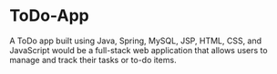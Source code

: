 # ToDo-App
A ToDo app built using Java, Spring, MySQL, JSP, HTML, CSS, and JavaScript would be a full-stack web application that allows users to manage and track their tasks or to-do items.
